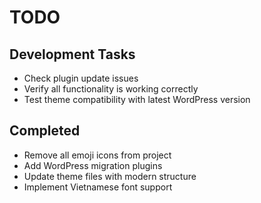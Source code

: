 # TODO

## Development Tasks
- Check plugin update issues
- Verify all functionality is working correctly
- Test theme compatibility with latest WordPress version

## Completed
- Remove all emoji icons from project
- Add WordPress migration plugins
- Update theme files with modern structure
- Implement Vietnamese font support
